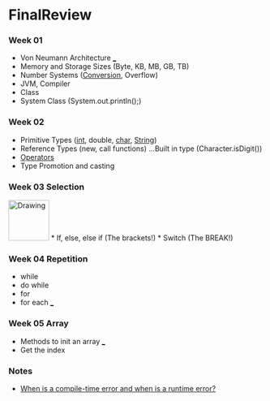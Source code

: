 # FinalReview
### Week 01
* Von Neumann Architecture [_ ](https://github.com/gaoliyao/FinalReview/wiki/Von-Neumann-Architecture)
* Memory and Storage Sizes (Byte, KB, MB, GB, TB)
* Number Systems ([Conversion](https://github.com/gaoliyao/FinalReview/wiki/Number-System), Overflow)
* JVM, Compiler
* Class
* System Class (System.out.println();)

### Week 02
* Primitive Types ([int](https://github.com/gaoliyao/FinalReview/wiki/Integer), double, [char](https://github.com/gaoliyao/FinalReview/wiki/Character), [String](https://github.com/gaoliyao/FinalReview/wiki/String))
* Reference Types (new, call functions) ...Built in type (Character.isDigit())
* [Operators](https://github.com/gaoliyao/FinalReview/wiki/Operators)
* Type Promotion and casting

### Week 03 Selection
<img src="https://upload.wikimedia.org/wikipedia/commons/f/f3/CART_tree_titanic_survivors.png" alt="Drawing" style="width: 80px;"/>
* If, else, else if (The brackets!)
* Switch (The BREAK!)

### Week 04 Repetition
* while
* do while
* for
* for each [_](https://github.com/gaoliyao/FinalReview/wiki/Repetition)

### Week 05 Array
* Methods to init an array [_](https://github.com/gaoliyao/FinalReview/wiki/Array-Demo)
* Get the index


### Notes
* [When is a compile-time error and when is a runtime error?](https://stackoverflow.com/a/3179524/6540281)
